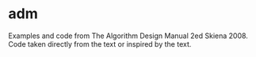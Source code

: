 # adm
Examples and code from The Algorithm Design Manual 2ed Skiena 2008.
Code taken directly from the text or inspired by the text.
